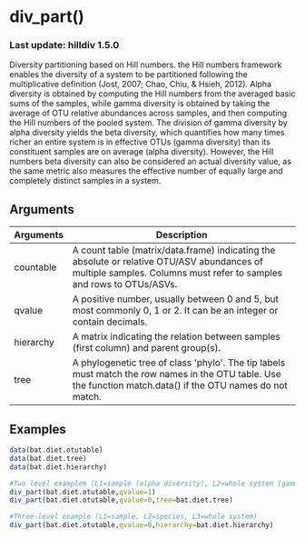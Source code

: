 # div_part()
### Last update: hilldiv 1.5.0
Diversity partitioning based on Hill numbers. the Hill numbers framework enables the diversity of a system to be partitioned following the multiplicative definition (Jost, 2007; Chao, Chiu, & Hsieh, 2012). Alpha diversity is obtained by computing the Hill numbers from the averaged basic sums of the samples, while gamma diversity is obtained by taking the average of OTU relative abundances across samples, and then computing the Hill numbers of the pooled system. The division of gamma diversity by alpha diversity yields the beta diversity, which quantifies how many times richer an entire system is in effective OTUs (gamma diversity) than its constituent samples are on average (alpha diversity). However, the Hill numbers beta diversity can also be considered an actual diversity value, as the same metric also measures the effective number of equally large and completely distinct samples in a system.

## Arguments
| Arguments | Description |
| ------------- | ------------- |
| countable | A count table (matrix/data.frame) indicating the absolute or relative OTU/ASV abundances of multiple samples. Columns must refer to samples and rows to OTUs/ASVs. |
| qvalue | A positive number, usually between 0 and 5, but most commonly 0, 1 or 2. It can be an integer or contain decimals. |
| hierarchy | A matrix indicating the relation between samples (first column) and parent group(s). |
| tree | A phylogenetic tree of class 'phylo'. The tip labels must match the row names in the OTU table. Use the function match.data() if the OTU names do not match.  |

## Examples
````R
data(bat.diet.otutable)
data(bat.diet.tree)
data(bat.diet.hierarchy)

#Two level examples (L1=sample (alpha diversity), L2=whole system (gamma diversity))
div_part(bat.diet.otutable,qvalue=1)
div_part(bat.diet.otutable,qvalue=0,tree=bat.diet.tree)

#Three-level example (L1=sample, L2=species, L3=whole system)
div_part(bat.diet.otutable,qvalue=0,hierarchy=bat.diet.hierarchy)
````
